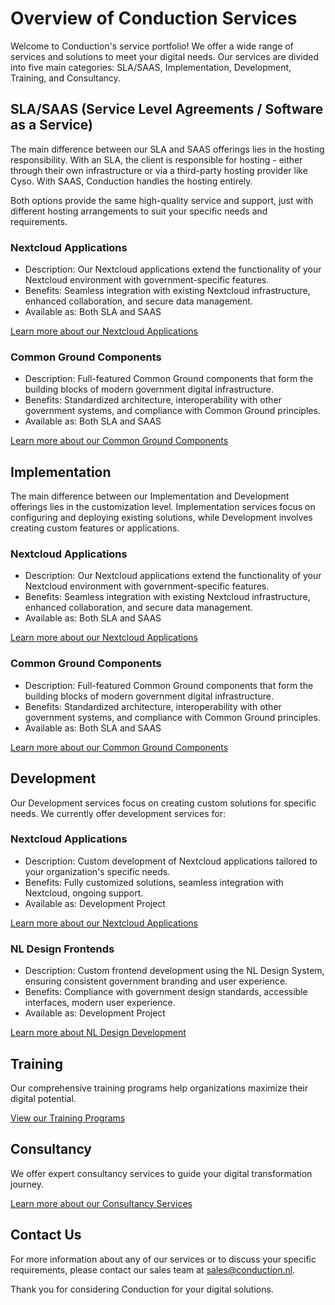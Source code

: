 # Overview of Conduction Services

Welcome to Conduction's service portfolio! We offer a wide range of services and solutions to meet your digital needs. Our services are divided into five main categories: SLA/SAAS, Implementation, Development, Training, and Consultancy.

## SLA/SAAS (Service Level Agreements / Software as a Service)

The main difference between our SLA and SAAS offerings lies in the hosting responsibility. With an SLA, the client is responsible for hosting - either through their own infrastructure or via a third-party hosting provider like Cyso. With SAAS, Conduction handles the hosting entirely.

Both options provide the same high-quality service and support, just with different hosting arrangements to suit your specific needs and requirements.

### Nextcloud Applications

- Description: Our Nextcloud applications extend the functionality of your Nextcloud environment with government-specific features.
- Benefits: Seamless integration with existing Nextcloud infrastructure, enhanced collaboration, and secure data management.
- Available as: Both SLA and SAAS

[Learn more about our Nextcloud Applications](/Products/Components#nextcloud-applications)

### Common Ground Components

- Description: Full-featured Common Ground components that form the building blocks of modern government digital infrastructure.
- Benefits: Standardized architecture, interoperability with other government systems, and compliance with Common Ground principles.
- Available as: Both SLA and SAAS

[Learn more about our Common Ground Components](/Products/Components#common-ground-components)

## Implementation

The main difference between our Implementation and Development offerings lies in the customization level. Implementation services focus on configuring and deploying existing solutions, while Development involves creating custom features or applications.

### Nextcloud Applications

- Description: Our Nextcloud applications extend the functionality of your Nextcloud environment with government-specific features.
- Benefits: Seamless integration with existing Nextcloud infrastructure, enhanced collaboration, and secure data management.
- Available as: Both SLA and SAAS

[Learn more about our Nextcloud Applications](/Products/Components#nextcloud-applications)

### Common Ground Components

- Description: Full-featured Common Ground components that form the building blocks of modern government digital infrastructure.
- Benefits: Standardized architecture, interoperability with other government systems, and compliance with Common Ground principles.
- Available as: Both SLA and SAAS

[Learn more about our Common Ground Components](/Products/Components#common-ground-components)

## Development

Our Development services focus on creating custom solutions for specific needs. We currently offer development services for:

### Nextcloud Applications

- Description: Custom development of Nextcloud applications tailored to your organization's specific needs.
- Benefits: Fully customized solutions, seamless integration with Nextcloud, ongoing support.
- Available as: Development Project

[Learn more about our Nextcloud Applications](/Products/Components#nextcloud-applications)

### NL Design Frontends

- Description: Custom frontend development using the NL Design System, ensuring consistent government branding and user experience.
- Benefits: Compliance with government design standards, accessible interfaces, modern user experience.
- Available as: Development Project

[Learn more about NL Design Development](/Products/Components#nl-design-system)

## Training

Our comprehensive training programs help organizations maximize their digital potential.

[View our Training Programs](/Products/Training)

## Consultancy

We offer expert consultancy services to guide your digital transformation journey.

[Learn more about our Consultancy Services](/Products/Consultancy)

## Contact Us

For more information about any of our services or to discuss your specific requirements, please contact our sales team at [sales@conduction.nl](mailto:sales@conduction.nl).

Thank you for considering Conduction for your digital solutions.
